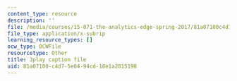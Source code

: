 ```yaml
---
content_type: resource
description: ''
file: /media/courses/15-071-the-analytics-edge-spring-2017/81a07100c4d75e0494cd18e1a2815198_8T248H2ax8c.srt
file_type: application/x-subrip
learning_resource_types: []
ocw_type: OCWFile
resourcetype: Other
title: 3play caption file
uid: 81a07100-c4d7-5e04-94cd-18e1a2815198
---
```

